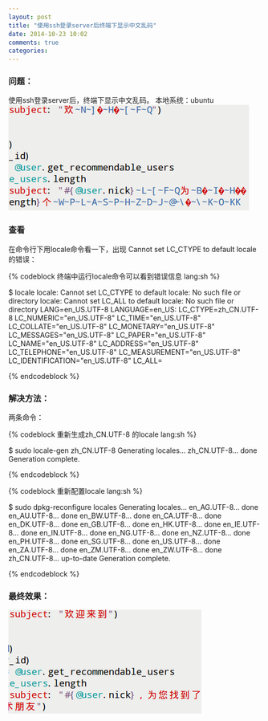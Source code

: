 ```yaml
---
layout: post
title: "使用ssh登录server后终端下显示中文乱码"
date: 2014-10-23 10:02
comments: true
categories: 
---
```


### 问题：

使用ssh登录server后，终端下显示中文乱码。
本地系统：ubuntu
<img src="/images/locale_problem.png" alt="locale problem">
<!-- more -->

### 查看

在命令行下用locale命令看一下，出现 Cannot set LC_CTYPE to default locale 的错误：

{% codeblock 终端中运行locale命令可以看到错误信息 lang:sh %}

$ locale
locale: Cannot set LC_CTYPE to default locale: No such file or directory
locale: Cannot set LC_ALL to default locale: No such file or directory
LANG=en_US.UTF-8
LANGUAGE=en_US:
LC_CTYPE=zh_CN.UTF-8
LC_NUMERIC="en_US.UTF-8"
LC_TIME="en_US.UTF-8"
LC_COLLATE="en_US.UTF-8"
LC_MONETARY="en_US.UTF-8"
LC_MESSAGES="en_US.UTF-8"
LC_PAPER="en_US.UTF-8"
LC_NAME="en_US.UTF-8"
LC_ADDRESS="en_US.UTF-8"
LC_TELEPHONE="en_US.UTF-8"
LC_MEASUREMENT="en_US.UTF-8"
LC_IDENTIFICATION="en_US.UTF-8"
LC_ALL=

{% endcodeblock %}

### 解决方法：

两条命令：

{% codeblock 重新生成zh_CN.UTF-8 的locale lang:sh %}

$ sudo locale-gen zh_CN.UTF-8
Generating locales...
zh_CN.UTF-8... done
Generation complete.

{% endcodeblock %}

{% codeblock 重新配置locale lang:sh %}

$ sudo dpkg-reconfigure locales
Generating locales...
en_AG.UTF-8... done
en_AU.UTF-8... done
en_BW.UTF-8... done
en_CA.UTF-8... done
en_DK.UTF-8... done
en_GB.UTF-8... done
en_HK.UTF-8... done
en_IE.UTF-8... done
en_IN.UTF-8... done
en_NG.UTF-8... done
en_NZ.UTF-8... done
en_PH.UTF-8... done
en_SG.UTF-8... done
en_US.UTF-8... done
en_ZA.UTF-8... done
en_ZM.UTF-8... done
en_ZW.UTF-8... done
zh_CN.UTF-8... up-to-date
Generation complete.

{% endcodeblock %}

### 最终效果：
<img src="/images/locale_solved.png" alt="locale solved">
